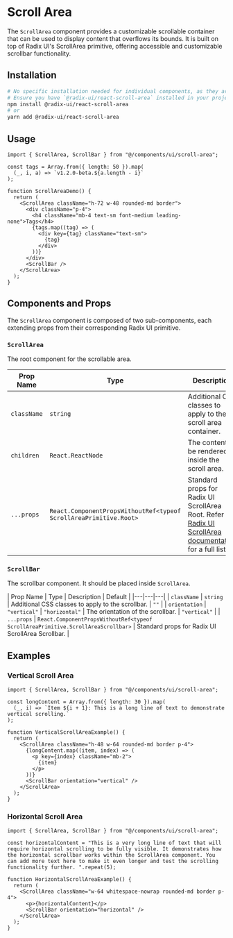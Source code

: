 # Scroll Area

The `ScrollArea` component provides a customizable scrollable container that can be used to display content that overflows its bounds. It is built on top of Radix UI's ScrollArea primitive, offering accessible and customizable scrollbar functionality.

## Installation

```bash
# No specific installation needed for individual components, as they are part of the UI library.
# Ensure you have `@radix-ui/react-scroll-area` installed in your project.
npm install @radix-ui/react-scroll-area
# or
yarn add @radix-ui/react-scroll-area
```

## Usage

```tsx
import { ScrollArea, ScrollBar } from "@/components/ui/scroll-area";

const tags = Array.from({ length: 50 }).map(
  (_, i, a) => `v1.2.0-beta.${a.length - i}`
);

function ScrollAreaDemo() {
  return (
    <ScrollArea className="h-72 w-48 rounded-md border">
      <div className="p-4">
        <h4 className="mb-4 text-sm font-medium leading-none">Tags</h4>
        {tags.map((tag) => (
          <div key={tag} className="text-sm">
            {tag}
          </div>
        ))}
      </div>
      <ScrollBar />
    </ScrollArea>
  );
}
```

## Components and Props

The `ScrollArea` component is composed of two sub-components, each extending props from their corresponding Radix UI primitive.

### `ScrollArea`

The root component for the scrollable area.

| Prop Name | Type | Description |
|---|---|---|
| `className` | `string` | Additional CSS classes to apply to the scroll area container. |
| `children` | `React.ReactNode` | The content to be rendered inside the scroll area. |
| `...props` | `React.ComponentPropsWithoutRef<typeof ScrollAreaPrimitive.Root>` | Standard props for Radix UI ScrollArea Root. Refer to [Radix UI ScrollArea documentation](https://www.radix-ui.com/docs/primitives/components/scroll-area#root) for a full list. |

### `ScrollBar`

The scrollbar component. It should be placed inside `ScrollArea`.

| Prop Name | Type | Description | Default |
|---|---|---|
| `className` | `string` | Additional CSS classes to apply to the scrollbar. | `""` |
| `orientation` | `"vertical"` \| `"horizontal"` | The orientation of the scrollbar. | `"vertical"` |
| `...props` | `React.ComponentPropsWithoutRef<typeof ScrollAreaPrimitive.ScrollAreaScrollbar>` | Standard props for Radix UI ScrollArea Scrollbar. |

## Examples

### Vertical Scroll Area

```tsx
import { ScrollArea, ScrollBar } from "@/components/ui/scroll-area";

const longContent = Array.from({ length: 30 }).map(
  (_, i) => `Item ${i + 1}: This is a long line of text to demonstrate vertical scrolling.`
);

function VerticalScrollAreaExample() {
  return (
    <ScrollArea className="h-48 w-64 rounded-md border p-4">
      {longContent.map((item, index) => (
        <p key={index} className="mb-2">
          {item}
        </p>
      ))}
      <ScrollBar orientation="vertical" />
    </ScrollArea>
  );
}
```

### Horizontal Scroll Area

```tsx
import { ScrollArea, ScrollBar } from "@/components/ui/scroll-area";

const horizontalContent = "This is a very long line of text that will require horizontal scrolling to be fully visible. It demonstrates how the horizontal scrollbar works within the ScrollArea component. You can add more text here to make it even longer and test the scrolling functionality further. ".repeat(5);

function HorizontalScrollAreaExample() {
  return (
    <ScrollArea className="w-64 whitespace-nowrap rounded-md border p-4">
      <p>{horizontalContent}</p>
      <ScrollBar orientation="horizontal" />
    </ScrollArea>
  );
}
```